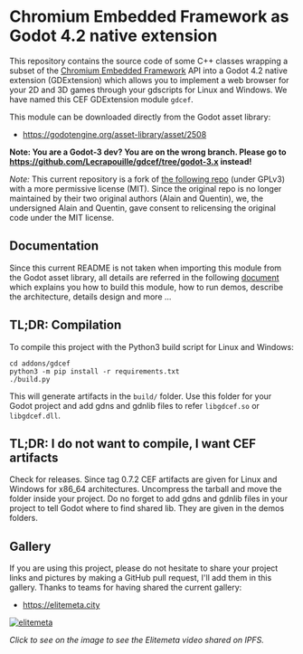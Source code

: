 # Chromium Embedded Framework as Godot 4.2 native extension

This repository contains the source code of some C++ classes wrapping a subset
of the [Chromium Embedded Framework](https://bitbucket.org/chromiumembedded/cef/wiki/Home)
API into a Godot 4.2 native extension (GDExtension) which allows you to
implement a web browser for your 2D and 3D games through your gdscripts for
Linux and Windows. We have named this CEF GDExtension module `gdcef`.

This module can be downloaded directly from the Godot asset library:
- https://godotengine.org/asset-library/asset/2508

**Note: You are a Godot-3 dev? You are on the wrong branch. Please go to https://github.com/Lecrapouille/gdcef/tree/godot-3.x instead!**

*Note:* This current repository is a fork of [the following
repo](https://github.com/stigmee/gdnative-cef) (under GPLv3) with a more
permissive license (MIT). Since the original repo is no longer maintained
by their two original authors (Alain and Quentin), we, the undersigned Alain
and Quentin, gave consent to relicensing the original code under the
MIT license.

## Documentation

Since this current README is not taken when importing this module from the Godot asset
library, all details are referred in the following
[document](addons/gdcef/README.md) which explains you how to build
this module, how to run demos, describe the architecture, details design and
more ...

## TL;DR: Compilation

To compile this project with the Python3 build script for Linux and Windows:

```
cd addons/gdcef
python3 -m pip install -r requirements.txt
./build.py
```

This will generate artifacts in the `build/` folder. Use this folder for your Godot
project and add gdns and gdnlib files to refer `libgdcef.so` or `libgdcef.dll`.

## TL;DR: I do not want to compile, I want CEF artifacts

Check for releases. Since tag 0.7.2 CEF artifacts are given for Linux and Windows for
x86_64 architectures. Uncompress the tarball and move the folder inside your project.
Do no forget to add gdns and gdnlib files in your project to tell Godot where to find
shared lib. They are given in the demos folders.

## Gallery

If you are using this project, please do not hesitate to share your project links and
pictures by making a GitHub pull request, I'll add them in this gallery. Thanks to
teams for having shared the current gallery:

- https://elitemeta.city

[![elitemeta](addons/gdcef/doc/gallery/elitemeta.jpg)](https://ipfs.io/ipfs/QmaL7NY5qs3AtAdcX8vFhqaHwJeTMKfP3PbzcHZBLmo1QQ?filename=elitemeta_0.mp4)

*Click to see on the image to see the Elitemeta video shared on IPFS.*
